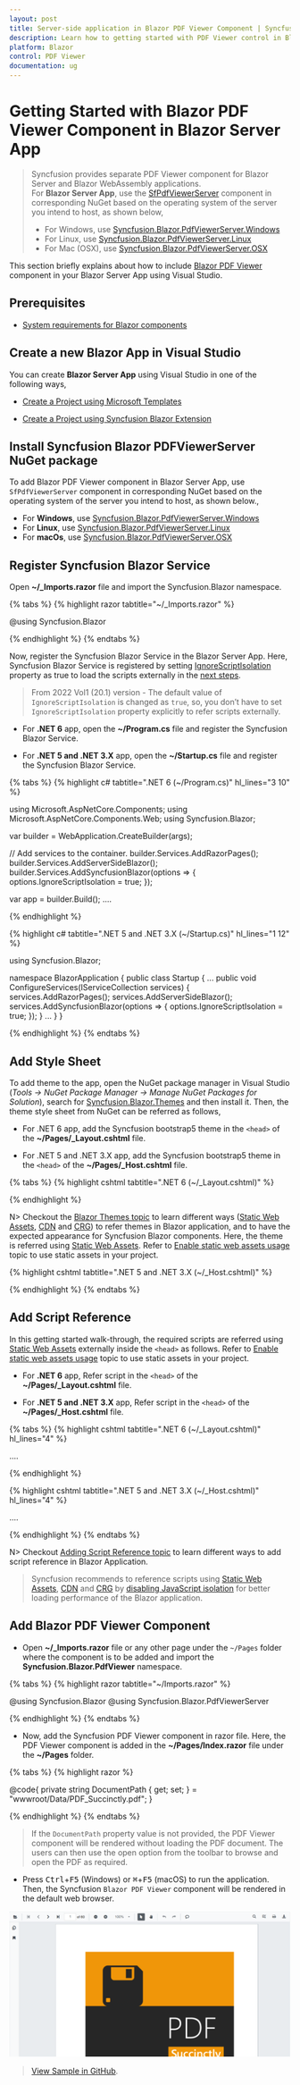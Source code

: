 ```yaml
---
layout: post
title: Server-side application in Blazor PDF Viewer Component | Syncfusion
description: Learn how to getting started with PDF Viewer control in Blazor Server-side application. You can view and comment on PDFs in ease and also can fill fields. 
platform: Blazor
control: PDF Viewer
documentation: ug
---
```


# Getting Started with Blazor PDF Viewer Component in Blazor Server App

> Syncfusion provides separate PDF Viewer component for Blazor Server and Blazor WebAssembly applications.
<br />For **Blazor Server App**, use the [SfPdfViewerServer](https://help.syncfusion.com/cr/blazor/Syncfusion.Blazor.PdfViewerServer.SfPdfViewerServer.html) component in corresponding NuGet based on the operating system of the server you intend to host, as shown below,
>* For Windows, use [Syncfusion.Blazor.PdfViewerServer.Windows](https://www.nuget.org/packages/Syncfusion.Blazor.PdfViewerServer.Windows)
>* For Linux, use [Syncfusion.Blazor.PdfViewerServer.Linux](https://www.nuget.org/packages/Syncfusion.Blazor.PdfViewerServer.Linux)
>* For Mac (OSX), use [Syncfusion.Blazor.PdfViewerServer.OSX](https://www.nuget.org/packages/Syncfusion.Blazor.PdfViewerServer.OSX)

This section briefly explains about how to include [Blazor PDF Viewer](https://www.syncfusion.com/blazor-components/blazor-pdf-viewer) component in your Blazor Server App using Visual Studio.

## Prerequisites

* [System requirements for Blazor components](https://blazor.syncfusion.com/documentation/system-requirements)

## Create a new Blazor App in Visual Studio

You can create **Blazor Server App** using Visual Studio in one of the following ways,

* [Create a Project using Microsoft Templates](https://docs.microsoft.com/en-us/aspnet/core/blazor/tooling?pivots=windows)

* [Create a Project using Syncfusion Blazor Extension](https://blazor.syncfusion.com/documentation/visual-studio-integration/vs2019-extensions/create-project)

## Install Syncfusion Blazor PDFViewerServer NuGet package

To add Blazor PDF Viewer component in Blazor Server App, use `SfPdfViewerServer` component in corresponding NuGet based on the operating system of the server you intend to host, as shown below.,
* For **Windows**, use [Syncfusion.Blazor.PdfViewerServer.Windows](https://www.nuget.org/packages/Syncfusion.Blazor.PdfViewerServer.Windows)
* For **Linux**, use [Syncfusion.Blazor.PdfViewerServer.Linux](https://www.nuget.org/packages/Syncfusion.Blazor.PdfViewerServer.Linux)
* For **macOs**, use [Syncfusion.Blazor.PdfViewerServer.OSX](https://www.nuget.org/packages/Syncfusion.Blazor.PdfViewerServer.OSX)

## Register Syncfusion Blazor Service

Open **~/_Imports.razor** file and import the Syncfusion.Blazor namespace.

{% tabs %}
{% highlight razor tabtitle="~/_Imports.razor" %}

@using Syncfusion.Blazor

{% endhighlight %}
{% endtabs %}

Now, register the Syncfusion Blazor Service in the Blazor Server App. Here, Syncfusion Blazor Service is registered by setting [IgnoreScriptIsolation](https://help.syncfusion.com/cr/blazor/Syncfusion.Blazor.GlobalOptions.html#Syncfusion_Blazor_GlobalOptions_IgnoreScriptIsolation) property as true to load the scripts externally in the [next steps](#add-script-reference).

> From 2022 Vol1 (20.1) version - The default value of `IgnoreScriptIsolation` is changed as `true`, so, you don’t have to set `IgnoreScriptIsolation` property explicitly to refer scripts externally.

* For **.NET 6** app, open the **~/Program.cs** file and register the Syncfusion Blazor Service.

* For **.NET 5 and .NET 3.X** app, open the **~/Startup.cs** file and register the Syncfusion Blazor Service.

{% tabs %}
{% highlight c# tabtitle=".NET 6 (~/Program.cs)" hl_lines="3 10" %}

using Microsoft.AspNetCore.Components;
using Microsoft.AspNetCore.Components.Web;
using Syncfusion.Blazor;

var builder = WebApplication.CreateBuilder(args);

// Add services to the container.
builder.Services.AddRazorPages();
builder.Services.AddServerSideBlazor();
builder.Services.AddSyncfusionBlazor(options => { options.IgnoreScriptIsolation = true; });

var app = builder.Build();
....

{% endhighlight %}

{% highlight c# tabtitle=".NET 5 and .NET 3.X (~/Startup.cs)" hl_lines="1 12" %}

using Syncfusion.Blazor;

namespace BlazorApplication
{
    public class Startup
    {
        ...
        public void ConfigureServices(IServiceCollection services)
        {
            services.AddRazorPages();
            services.AddServerSideBlazor();
            services.AddSyncfusionBlazor(options => { options.IgnoreScriptIsolation = true; });
        }
        ...
    }
}

{% endhighlight %}
{% endtabs %}

## Add Style Sheet

To add theme to the app, open the NuGet package manager in Visual Studio (*Tools → NuGet Package Manager → Manage NuGet Packages for Solution*), search for [Syncfusion.Blazor.Themes](https://www.nuget.org/packages/Syncfusion.Blazor.Themes/) and then install it. Then, the theme style sheet from NuGet can be referred as follows,

* For .NET 6 app, add the Syncfusion bootstrap5 theme in the `<head>` of the **~/Pages/_Layout.cshtml** file.

* For .NET 5 and .NET 3.X app, add the Syncfusion bootstrap5 theme in the `<head>` of the **~/Pages/_Host.cshtml** file.

{% tabs %}
{% highlight cshtml tabtitle=".NET 6 (~/_Layout.cshtml)" %}

<head>
    <link href="_content/Syncfusion.Blazor.Themes/bootstrap5.css" rel="stylesheet" />
</head>

{% endhighlight %}

N> Checkout the [Blazor Themes topic](https://blazor.syncfusion.com/documentation/appearance/themes) to learn different ways ([Static Web Assets](https://blazor.syncfusion.com/documentation/appearance/themes#static-web-assets), [CDN](https://blazor.syncfusion.com/documentation/appearance/themes#cdn-reference) and [CRG](https://blazor.syncfusion.com/documentation/common/custom-resource-generator)) to refer themes in Blazor application, and to have the expected appearance for Syncfusion Blazor components. Here, the theme is referred using [Static Web Assets](https://blazor.syncfusion.com/documentation/appearance/themes#static-web-assets). Refer to [Enable static web assets usage](https://blazor.syncfusion.com/documentation/appearance/themes#enable-static-web-assets-usage) topic to use static assets in your project.

{% highlight cshtml tabtitle=".NET 5 and .NET 3.X (~/_Host.cshtml)" %}

<head>
    <link href="_content/Syncfusion.Blazor.Themes/bootstrap5.css" rel="stylesheet" />
</head>

{% endhighlight %}
{% endtabs %}

## Add Script Reference

In this getting started walk-through, the required scripts are referred using [Static Web Assets](https://blazor.syncfusion.com/documentation/common/adding-script-references#static-web-assets) externally inside the `<head>` as follows. Refer to [Enable static web assets usage](https://blazor.syncfusion.com/documentation/common/adding-script-references#enable-static-web-assets-usage) topic to use static assets in your project.

* For **.NET 6** app, Refer script in the `<head>` of the **~/Pages/_Layout.cshtml** file.

* For **.NET 5 and .NET 3.X** app, Refer script in the `<head>` of the **~/Pages/_Host.cshtml** file.

{% tabs %}
{% highlight cshtml tabtitle=".NET 6 (~/_Layout.cshtml)" hl_lines="4" %}

<head>
    ....
    <link href="_content/Syncfusion.Blazor.Themes/bootstrap5.css" rel="stylesheet" />
    <script src="_content/Syncfusion.Blazor.PdfViewer/scripts/syncfusion-blazor-pdfviewer.min.js" type="text/javascript"></script>
</head>

{% endhighlight %}

{% highlight cshtml tabtitle=".NET 5 and .NET 3.X (~/_Host.cshtml)" hl_lines="4" %}

<head>
    ....
    <link href="_content/Syncfusion.Blazor.Themes/bootstrap5.css" rel="stylesheet" />
    <script src="_content/Syncfusion.Blazor.PdfViewer/scripts/syncfusion-blazor-pdfviewer.min.js" type="text/javascript"></script>
</head>

{% endhighlight %}
{% endtabs %}

N> Checkout [Adding Script Reference topic](https://blazor.syncfusion.com/documentation/common/adding-script-references) to learn different ways to add script reference in Blazor Application. 

> Syncfusion recommends to reference scripts using [Static Web Assets](https://blazor.syncfusion.com/documentation/common/adding-script-references#static-web-assets), [CDN](https://blazor.syncfusion.com/documentation/common/adding-script-references#cdn-reference) and [CRG](https://blazor.syncfusion.com/documentation/common/custom-resource-generator) by [disabling JavaScript isolation](https://blazor.syncfusion.com/documentation/common/adding-script-references#disable-javascript-isolation) for better loading performance of the Blazor application.

## Add Blazor PDF Viewer Component

* Open **~/_Imports.razor** file or any other page under the `~/Pages` folder where the component is to be added and import the **Syncfusion.Blazor.PdfViewer** namespace.

{% tabs %}
{% highlight razor tabtitle="~/Imports.razor" %}

@using Syncfusion.Blazor
@using Syncfusion.Blazor.PdfViewerServer

{% endhighlight %}
{% endtabs %}

* Now, add the Syncfusion PDF Viewer component in razor file. Here, the PDF Viewer component is added in the **~/Pages/Index.razor** file under the **~/Pages** folder.

{% tabs %}
{% highlight razor %}

<SfPdfViewerServer DocumentPath="@DocumentPath" Height="500px" Width="1060px" ></SfPdfViewerServer>

@code{
private string DocumentPath { get; set; } = "wwwroot/Data/PDF_Succinctly.pdf";
}

{% endhighlight %}
{% endtabs %}

> If the `DocumentPath` property value is not provided, the PDF Viewer component will be rendered without loading the PDF document. The users can then use the open option from the toolbar to browse and open the PDF as required.

* Press <kbd>Ctrl</kbd>+<kbd>F5</kbd> (Windows) or <kbd>⌘</kbd>+<kbd>F5</kbd> (macOS) to run the application. Then, the Syncfusion `Blazor PDF Viewer` component will be rendered in the default web browser.

![Blazor PDFViewer Component](GettingStarted_images/blazor-pdfviewer.png)

> [View Sample in GitHub](https://github.com/SyncfusionExamples/Blazor-Getting-Started-Examples/tree/main/PDFViewer).

